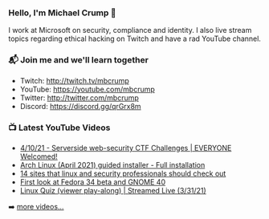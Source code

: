 ### Hello, I'm Michael Crump 👋

I work at Microsoft on security, compliance and identity. I also live stream topics regarding ethical hacking on Twitch and have a rad YouTube channel. 

### 📬 Join me and we'll learn together

- Twitch: http://twitch.tv/mbcrump
- YouTube: https://youtube.com/mbcrump
- Twitter: http://twitter.com/mbcrump
- Discord: https://discord.gg/qrGrx8m

### 📺 Latest YouTube Videos

<!-- YOUTUBE:START -->
- [4/10/21 - Serverside web-security CTF Challenges | EVERYONE Welcomed!](https://www.youtube.com/watch?v=q_JLFUVTEac)
- [Arch Linux (April 2021) guided installer - Full installation](https://www.youtube.com/watch?v=3ks2hwE7k14)
- [14 sites that linux and security professionals should check out](https://www.youtube.com/watch?v=lVx-eZsdkjg)
- [First look at Fedora 34 beta and GNOME 40](https://www.youtube.com/watch?v=MsqnirRL_rU)
- [Linux Quiz (viewer play-along) | Streamed Live (3/31/21)](https://www.youtube.com/watch?v=8rLLt2ds2lE)
<!-- YOUTUBE:END -->

➡️ [more videos...](https://youtube.com/mbcrump)

